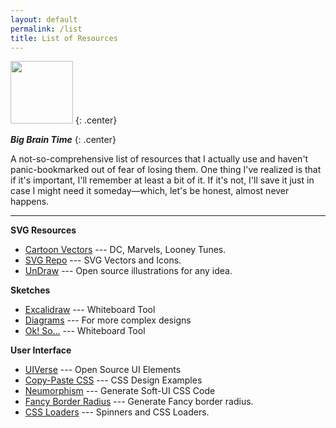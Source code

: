 ```yaml
---
layout: default
permalink: /list
title: List of Resources
---
```


<img width="100px" src="{{site.baseurl}}/assets/images/megamind.png" alt="">
{: .center}

<span class="highlight-black">__*Big Brain Time*__</span>
{: .center}

A not-so-comprehensive list of resources that I actually use and haven't panic-bookmarked out of fear of losing them. One thing I've realized is that if it's important, I'll remember at least a bit of it. If it's not, I'll save it just in case I might need it someday—which, let's be honest, almost never happens.

---

__SVG Resources__

- [Cartoon Vectors](https://www.balitung.com/vector/) --- DC, Marvels, Looney Tunes.
- [SVG Repo](https://www.svgrepo.com/) --- SVG Vectors and Icons.
- [UnDraw](https://undraw.co/illustrations) --- Open source illustrations for any idea.


__Sketches__

- [Excalidraw](https://excalidraw.com/) ---  Whiteboard Tool
- [Diagrams](https://app.diagrams.net/) --- For more complex designs
- [Ok! So...](https://okso.app/) --- Whiteboard Tool

__User Interface__

- [UIVerse](https://uiverse.io) --- Open Source UI Elements
- [Copy-Paste CSS](https://copy-paste-css.com/) --- CSS Design Examples
- [Neumorphism](https://neumorphism.io/) --- Generate Soft-UI CSS Code
- [Fancy Border Radius](https://9elements.github.io/fancy-border-radius/) --- Generate Fancy border radius.
- [CSS Loaders](https://cssloaders.github.io/) --- Spinners and CSS Loaders.
